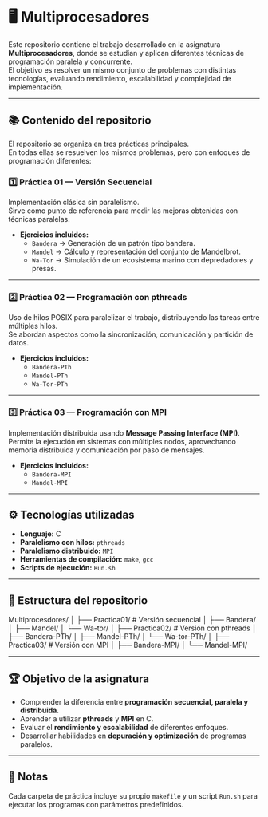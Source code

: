 # 🖥️ Multiprocesadores

Este repositorio contiene el trabajo desarrollado en la asignatura **Multiprocesadores**, donde se estudian y aplican diferentes técnicas de programación paralela y concurrente.  
El objetivo es resolver un mismo conjunto de problemas con distintas tecnologías, evaluando rendimiento, escalabilidad y complejidad de implementación.

---

## 📚 Contenido del repositorio

El repositorio se organiza en tres prácticas principales.  
En todas ellas se resuelven los mismos problemas, pero con enfoques de programación diferentes:

### 1️⃣ Práctica 01 — **Versión Secuencial**
Implementación clásica sin paralelismo.  
Sirve como punto de referencia para medir las mejoras obtenidas con técnicas paralelas.

- **Ejercicios incluidos:**
  - `Bandera` → Generación de un patrón tipo bandera.
  - `Mandel` → Cálculo y representación del conjunto de Mandelbrot.
  - `Wa-Tor` → Simulación de un ecosistema marino con depredadores y presas.

---

### 2️⃣ Práctica 02 — **Programación con pthreads**
Uso de hilos POSIX para paralelizar el trabajo, distribuyendo las tareas entre múltiples hilos.  
Se abordan aspectos como la sincronización, comunicación y partición de datos.

- **Ejercicios incluidos:**
  - `Bandera-PTh`
  - `Mandel-PTh`
  - `Wa-Tor-PTh`

---

### 3️⃣ Práctica 03 — **Programación con MPI**
Implementación distribuida usando **Message Passing Interface (MPI)**.  
Permite la ejecución en sistemas con múltiples nodos, aprovechando memoria distribuida y comunicación por paso de mensajes.

- **Ejercicios incluidos:**
  - `Bandera-MPI`
  - `Mandel-MPI`

---

## ⚙️ Tecnologías utilizadas

- **Lenguaje:** C
- **Paralelismo con hilos:** `pthreads`
- **Paralelismo distribuido:** `MPI`
- **Herramientas de compilación:** `make`, `gcc`
- **Scripts de ejecución:** `Run.sh`

---

## 📂 Estructura del repositorio
Multiprocesdores/
│
├── Practica01/ # Versión secuencial
│ ├── Bandera/
│ ├── Mandel/
│ └── Wa-tor/
│
├── Practica02/ # Versión con pthreads
│ ├── Bandera-PTh/
│ ├── Mandel-PTh/
│ └── Wa-tor-PTh/
│
├── Practica03/ # Versión con MPI
│ ├── Bandera-MPI/
│ └── Mandel-MPI/

---

## 🏆 Objetivo de la asignatura

- Comprender la diferencia entre **programación secuencial, paralela y distribuida**.
- Aprender a utilizar **pthreads** y **MPI** en C.
- Evaluar el **rendimiento y escalabilidad** de diferentes enfoques.
- Desarrollar habilidades en **depuración y optimización** de programas paralelos.

---

## 📌 Notas

Cada carpeta de práctica incluye su propio `makefile` y un script `Run.sh` para ejecutar los programas con parámetros predefinidos.
